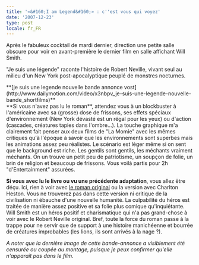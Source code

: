 ```yaml
---
title: '«&#160;I am Legend&#160;» : c''est vous qui voyez'
date: '2007-12-23'
type: post
locale: fr_FR
---
```


Après le fabuleux cocktail de mardi dernier, direction une petite salle obscure pour voir en avant-première le dernier film en salle affichant Will Smith.

"Je suis une légende" raconte l'histoire de Robert Neville, vivant seul au milieu d'un New York post-apocalyptique peuplé de monstres nocturnes.

<div>
**[je suis une legende nouvelle bande annonce vost](http://www.dailymotion.com/video/x3nbpv_je-suis-une-legende-nouvelle-bande_shortfilms)**</div>

<div>**Si vous n'avez pas lu le roman**, attendez vous à un blockbuster à l'américaine avec sa (grosse) dose de frissons, ses effets spéciaux d'environnement (New York dévasté est un régal pour les yeux) ou d'action (cascades, créatures tapies dans l'ombre…). La touche graphique m'a clairement fait penser aux deux films de "La Momie" avec les mêmes critiques qu'à l'époque à savoir que les environnements sont superbes mais les animations assez peu réalistes. Le scénario est léger même si on sent que le background est riche. Les gentils sont gentils, les méchants vraiment méchants. On un trouve un petit peu de patriotisme, un soupçon de folie, un brin de religion et beaucoup de frissons. Vous voilà partis pour 2h "d'Entertainment" assurées.</div>

**Si vous avec lu le livre ou vu une précédente adaptation**, vous allez être déçu. Ici, rien à voir avec [le roman original](http://fr.wikipedia.org/wiki/Je_suis_une_l%C3%A9gende#Adaptations) ou la version avec Charlton Heston. Vous ne trouverez pas dans cette version ni critique de la civilisation ni ébauche d'une nouvelle humanité. La culpabilité du héros est traitée de manière assez positive et sa folie plus comique qu'inquiétante. Will Smith est un héros positif et charismatique qui n'a pas grand-chose à voir avec le Robert Neville original. Bref, toute la force du roman passe à la trappe pour ne servir que de support à une histoire manichéenne et bourrée de créatures improbables (les lions, ils sont arrivés à la nage&nbsp;?).

_A noter que la dernière image de cette bande-annonce a visiblement été censurée ou coupée au montage, puisque je peux confirmer qu'elle n'apparaît pas dans le film._

